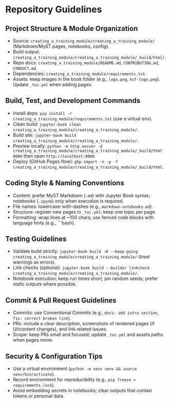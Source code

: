 # Repository Guidelines

## Project Structure & Module Organization
- Source: `creating_a_training_module/creating_a_training_module/` (Markdown/MyST pages, notebooks, config).
- Build output: `creating_a_training_module/creating_a_training_module/_build/html/`.
- Repo docs: `creating_a_training_module/README.md`, `CONTRIBUTING.md`, `CONDUCT.md`.
- Dependencies: `creating_a_training_module/requirements.txt`.
- Assets: keep images in the book folder (e.g., `logo.png`, `hsf-logo.png`). Update `_toc.yml` when adding pages.

## Build, Test, and Development Commands
- Install deps: `pip install -r creating_a_training_module/requirements.txt` (use a virtual env).
- Clean build: `jupyter-book clean creating_a_training_module/creating_a_training_module/`.
- Build site: `jupyter-book build creating_a_training_module/creating_a_training_module/`.
- Preview locally: `python -m http.server -d creating_a_training_module/creating_a_training_module/_build/html 8000` then open `http://localhost:8000`.
- Deploy (GitHub Pages flow): `ghp-import -n -p -f creating_a_training_module/creating_a_training_module/_build/html`.

## Coding Style & Naming Conventions
- Content: prefer MyST Markdown (`.md`) with Jupyter Book syntax; notebooks (`.ipynb`) only when execution is required.
- File names: lowercase-with-dashes (e.g., `markdown-notebooks.md`).
- Structure: register new pages in `_toc.yml`; keep one topic per page.
- Formatting: wrap lines at ~100 chars; use fenced code blocks with language hints (e.g., ```bash).

## Testing Guidelines
- Validate build strictly: `jupyter-book build -W --keep-going creating_a_training_module/creating_a_training_module/` (treat warnings as errors).
- Link checks (optional): `jupyter-book build --builder linkcheck creating_a_training_module/creating_a_training_module/`.
- Notebook execution: keep run times short; pin random seeds; prefer static outputs where possible.

## Commit & Pull Request Guidelines
- Commits: use Conventional Commits (e.g., `docs: add intro section`, `fix: correct broken link`).
- PRs: include a clear description, screenshots of rendered pages (if UI/content changes), and link related issues.
- Scope: keep PRs small and focused; update `_toc.yml` and assets paths when pages move.

## Security & Configuration Tips
- Use a virtual environment (`python -m venv venv && source venv/bin/activate`).
- Record environment for reproducibility (e.g., `pip freeze > requirements.lock`).
- Avoid embedding secrets in notebooks; clear outputs that contain tokens or personal data.
